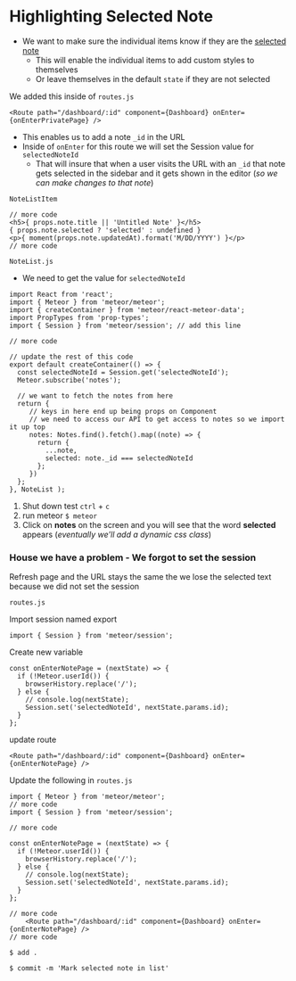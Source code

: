 # Highlighting Selected Note
* We want to make sure the individual items know if they are the <u>selected note</u>
    - This will enable the individual items to add custom styles to themselves
    - Or leave themselves in the default `state` if they are not selected

We added this inside of `routes.js`

`<Route path="/dashboard/:id" component={Dashboard} onEnter={onEnterPrivatePage} />`

* This enables us to add a note `_id` in the URL
* Inside of `onEnter` for this route we will set the Session value for `selectedNoteId`
    - That will insure that when a user visits the URL with an `_id` that note gets selected in the sidebar and it gets shown in the editor (_so we can make changes to that note_)

`NoteListItem`

```
// more code
<h5>{ props.note.title || 'Untitled Note' }</h5>
{ props.note.selected ? 'selected' : undefined }
<p>{ moment(props.note.updatedAt).format('M/DD/YYYY') }</p>
// more code
```

`NoteList.js`

* We need to get the value for `selectedNoteId`

```
import React from 'react';
import { Meteor } from 'meteor/meteor';
import { createContainer } from 'meteor/react-meteor-data';
import PropTypes from 'prop-types';
import { Session } from 'meteor/session'; // add this line

// more code

// update the rest of this code
export default createContainer(() => {
  const selectedNoteId = Session.get('selectedNoteId');
  Meteor.subscribe('notes');

  // we want to fetch the notes from here
  return {
     // keys in here end up being props on Component
     // we need to access our API to get access to notes so we import it up top
     notes: Notes.find().fetch().map((note) => {
       return {
         ...note,
         selected: note._id === selectedNoteId
       };
     })
  };
}, NoteList );
```

1. Shut down test `ctrl` + `c`
2. run meteor `$ meteor`
3. Click on **notes** on the screen and you will see that the word **selected** appears (_eventually we'll add a dynamic css class_)

### House we have a problem - We forgot to set the session
Refresh page and the URL stays the same the we lose the selected text because we did not set the session

`routes.js`

Import session named export

`import { Session } from 'meteor/session';`

Create new variable

```
const onEnterNotePage = (nextState) => {
  if (!Meteor.userId()) {
    browserHistory.replace('/');
  } else {
    // console.log(nextState);
    Session.set('selectedNoteId', nextState.params.id);
  }
};
```

update route

`<Route path="/dashboard/:id" component={Dashboard} onEnter={onEnterNotePage} />`

Update the following in `routes.js`

```
import { Meteor } from 'meteor/meteor';
// more code
import { Session } from 'meteor/session';

// more code

const onEnterNotePage = (nextState) => {
  if (!Meteor.userId()) {
    browserHistory.replace('/');
  } else {
    // console.log(nextState);
    Session.set('selectedNoteId', nextState.params.id);
  }
};

// more code
    <Route path="/dashboard/:id" component={Dashboard} onEnter={onEnterNotePage} />
// more code
```

`$ add .`

`$ commit -m 'Mark selected note in list'`

